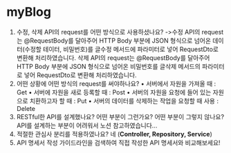 # myBlog
1. 수정, 삭제 API의 request를 어떤 방식으로 사용하셨나요? 
 ->수정 API의 request는  @RequestBody를 달아주어 HTTP Body 부분에 JSON 형식으로 넘어온 데이터(수정할 테이터, 비밀번호)를 
   글수정 메서드에 파라미터로 넣어 RequestDto로 변환해 처리하였습니다.
   삭제 API의 request는 @RequestBody를 달아주어 HTTP Body 부분에 JSON 형식으로 넘어온 비밀번호를
   글삭제 메서드의 파라미터로 넣어 RequestDto로 변환해 처리하였습니다. 
2. 어떤 상황에 어떤 방식의 request를 써야하나요? 
   • 서버에서 자원을 가져올 때 : Get
   • 서버에 자원을 새로 등록할 때 : Post
   • 서버의 자원을 요청에 들어 있는 자원으로 치환하고자 할 때 : Put
   • 서버의 데이터를 삭제하는 작업을 요청할 때 사용 : Delete
5. RESTful한 API를 설계했나요? 어떤 부분이 그런가요? 어떤 부분이 그렇지 않나요? API를 설계하는 부분이 어려워서 노션 참고하였습니다...
6. 적절한 관심사 분리를 적용하였나요? 네 (**Controller, Repository, Service**)
7. API 명세서 작성 가이드라인을 검색하여 직접 작성한 API 명세서와 비교해보세요! 
